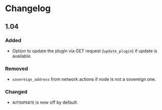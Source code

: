 # Changelog

## 1.04

### Added
- Option to update the plugin via GET request (`update_plugin`) if update is available.

### Removed
- `sovereign_address` from network actions if node is not a sovereign one.

### Changed
- `AUTOUPDATE` is now off by default.
